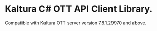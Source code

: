 # Kaltura C# OTT API Client Library.
Compatible with Kaltura OTT server version 7.8.1.29970 and above.
